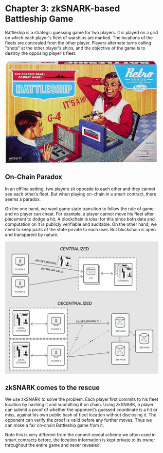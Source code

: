 # Chapter 3: zkSNARK-based Battleship Game


Battleship is a strategic guessing game for two players. It is played on a grid on which each player's fleet of warships are marked. The locations of the fleets are concealed from the other player. Players alternate turns calling "shots" at the other player's ships, and the objective of the game is to destroy the opposing player's fleet.

<img src="https://github.com/sCrypt-Inc/image-hosting/blob/master/learn-scrypt-courses/course-02/02.jpeg?raw=true" width="600">


## On-Chain Paradox

In an offline setting, two players sit opposite to each other and they cannot see each other’s fleet. But when playing on-chain in a smart contract, there seems a paradox.

On the one hand, we want game state transition to follow the rule of game and no player can cheat. For example, a player cannot move his fleet after placement to dodge a hit. A blockchain is ideal for this since both data and computation on it is publicly verifiable and auditable.
On the other hand, we need to keep parts of the state private to each user. But blockchain is open and transparent by nature.

<img src="https://github.com/sCrypt-Inc/image-hosting/blob/master/learn-scrypt-courses/course-02/10.jpeg?raw=true" width="600">


## zkSNARK comes to the rescue

We use zkSNARK to solve the problem. Each player first commits to his fleet location by hashing it and submitting it on chain. Using zkSNARK, a player can submit a proof of whether the opponent’s guessed coordinate is a hit or miss, against his own public hash of fleet location without disclosing it. The opponent can verify the proof is valid before any further moves. Thus we can make a fair on-chain Battleship game from it.

Note this is very different from the commit-reveal scheme we often used in smart contracts before, the location information is kept private to its owner throughout the entire game and never revealed.
